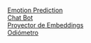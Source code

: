 [Emotion Prediction](https://github.com/jobergum/browser-ml-inference) </br>
[Chat Bot](https://chai.ml/) </br>
[Proyector de Embeddings](https://projector.tensorflow.org/) </br>
[Odiómetro](https://odiometro.es/) </br>
